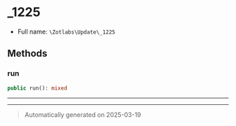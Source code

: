 
# _1225





* Full name: `\Zotlabs\Update\_1225`




## Methods


### run



```php
public run(): mixed
```












***


***
> Automatically generated on 2025-03-19
